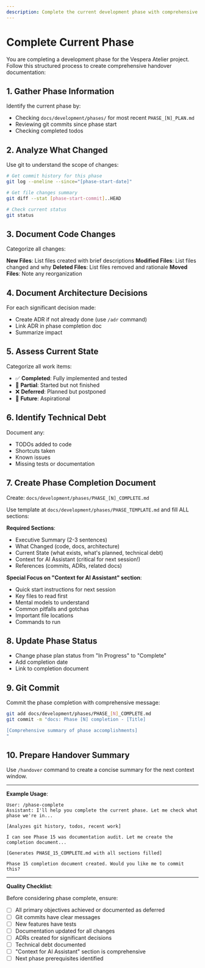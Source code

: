 ```yaml
---
description: Complete the current development phase with comprehensive documentation
---
```


# Complete Current Phase

You are completing a development phase for the Vespera Atelier project. Follow this structured process to create comprehensive handover documentation:

## 1. Gather Phase Information

Identify the current phase by:
- Checking `docs/development/phases/` for most recent `PHASE_[N]_PLAN.md`
- Reviewing git commits since phase start
- Checking completed todos

## 2. Analyze What Changed

Use git to understand the scope of changes:

```bash
# Get commit history for this phase
git log --oneline --since="[phase-start-date]"

# Get file changes summary
git diff --stat [phase-start-commit]..HEAD

# Check current status
git status
```

## 3. Document Code Changes

Categorize all changes:

**New Files**: List files created with brief descriptions
**Modified Files**: List files changed and why
**Deleted Files**: List files removed and rationale
**Moved Files**: Note any reorganization

## 4. Document Architecture Decisions

For each significant decision made:
- Create ADR if not already done (use `/adr` command)
- Link ADR in phase completion doc
- Summarize impact

## 5. Assess Current State

Categorize all work items:
- ✅ **Completed**: Fully implemented and tested
- 🚧 **Partial**: Started but not finished
- ❌ **Deferred**: Planned but postponed
- 🔮 **Future**: Aspirational

## 6. Identify Technical Debt

Document any:
- TODOs added to code
- Shortcuts taken
- Known issues
- Missing tests or documentation

## 7. Create Phase Completion Document

Create: `docs/development/phases/PHASE_[N]_COMPLETE.md`

Use template at `docs/development/phases/PHASE_TEMPLATE.md` and fill ALL sections:

**Required Sections**:
- Executive Summary (2-3 sentences)
- What Changed (code, docs, architecture)
- Current State (what exists, what's planned, technical debt)
- Context for AI Assistant (critical for next session!)
- References (commits, ADRs, related docs)

**Special Focus on "Context for AI Assistant" section**:
- Quick start instructions for next session
- Key files to read first
- Mental models to understand
- Common pitfalls and gotchas
- Important file locations
- Commands to run

## 8. Update Phase Status

- Change phase plan status from "In Progress" to "Complete"
- Add completion date
- Link to completion document

## 9. Git Commit

Commit the phase completion with comprehensive message:

```bash
git add docs/development/phases/PHASE_[N]_COMPLETE.md
git commit -m "docs: Phase [N] completion - [Title]

[Comprehensive summary of phase accomplishments]
"
```

## 10. Prepare Handover Summary

Use `/handover` command to create a concise summary for the next context window.

---

**Example Usage**:
```
User: /phase-complete
Assistant: I'll help you complete the current phase. Let me check what phase we're in...

[Analyzes git history, todos, recent work]

I can see Phase 15 was documentation audit. Let me create the completion document...

[Generates PHASE_15_COMPLETE.md with all sections filled]

Phase 15 completion document created. Would you like me to commit this?
```

---

**Quality Checklist**:

Before considering phase complete, ensure:

- [ ] All primary objectives achieved or documented as deferred
- [ ] Git commits have clear messages
- [ ] New features have tests
- [ ] Documentation updated for all changes
- [ ] ADRs created for significant decisions
- [ ] Technical debt documented
- [ ] "Context for AI Assistant" section is comprehensive
- [ ] Next phase prerequisites identified
